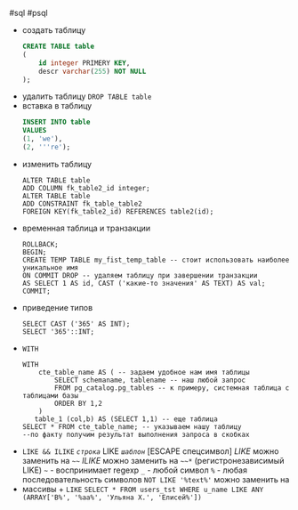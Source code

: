#sql #psql 

- создать таблицу
	``` sql
	CREATE TABLE table
	(
		id integer PRIMERY KEY,
		descr varchar(255) NOT NULL
	);
	```
- удалить таблицу
	`DROP TABLE table`
- вставка в таблицу
	``` sql
	INSERT INTO table
	VALUES
	(1, 'we'),
	(2, '''re');
	```
- изменить таблицу
	``` plsql
	ALTER TABLE table
	ADD COLUMN fk_table2_id integer;
	ALTER TABLE table
	ADD CONSTRAINT fk_table_table2
	FOREIGN KEY(fk_table2_id) REFERENCES table2(id);
	```
- временная таблица и транзакции
	``` plsql
	ROLLBACK;
	BEGIN;
	CREATE TEMP TABLE my_fist_temp_table -- стоит использовать наиболее уникальное имя
	ON COMMIT DROP -- удаляем таблицу при завершении транзакции
	AS SELECT 1 AS id, CAST ('какие-то значения' AS TEXT) AS val;
	COMMIT;
	```
- приведение типов
	``` plsql
	SELECT CAST ('365' AS INT);
	SELECT '365'::INT;
	```
 - `WITH`
	 ``` plsql
	 WITH
		 cte_table_name AS ( -- задаем удобное нам имя таблицы
			 SELECT schemaname, tablename -- наш любой запрос
			 FROM pg_catalog.pg_tables -- к примеру, системная таблица с таблицами базы
			 ORDER BY 1,2
		 )
		table_1 (col,b) AS (SELECT 1,1) -- еще таблица
	 SELECT * FROM cte_table_name; -- указываем нашу таблицу
	 --по факту получим результат выполнения запроса в скобках
	```
- `LIKE && ILIKE`
	_`строка`_ LIKE _`шаблон`_ [ESCAPE спецсимвол]
	*LIKE* можно заменить на `~~`
	*ILIKE* можно заменить на `~~*` (регистронезависимый LIKE)
	`~` -  воспринимает regexp
	`_` - любой символ
	`%` - любая последовательность символов
	`NOT LIKE '%text%'` можно заменить на 
- массивы + `LIKE`
	`SELECT * FROM users_tst WHERE u_name LIKE ANY (ARRAY['В%', '%аа%', 'Ульяна Х.', 'Елисей%'])`